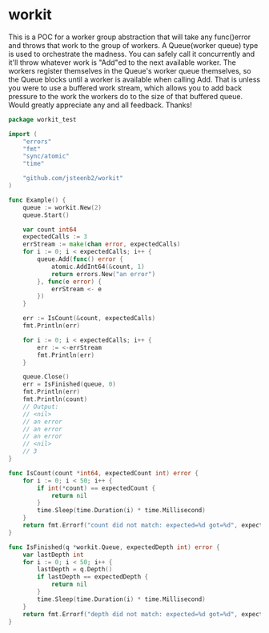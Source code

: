 # workit

This is a POC for a worker group abstraction that will take any func()error and throws that work to the group of workers. A Queue(worker queue) type is used to orchestrate the madness. You can safely call it concurrently and it'll throw whatever work is "Add"ed to the next available worker. The workers register themselves in the Queue's worker queue themselves, so the Queue blocks until a worker is available when calling Add. That is unless you were to use a buffered work stream, which allows you to add back pressure to the work the workers do to the size of that buffered queue. Would greatly appreciate any and all feedback.  Thanks!


```go
package workit_test

import (
	"errors"
	"fmt"
	"sync/atomic"
	"time"

	"github.com/jsteenb2/workit"
)

func Example() {
	queue := workit.New(2)
	queue.Start()

	var count int64
	expectedCalls := 3
	errStream := make(chan error, expectedCalls)
	for i := 0; i < expectedCalls; i++ {
		queue.Add(func() error {
			atomic.AddInt64(&count, 1)
			return errors.New("an error")
		}, func(e error) {
			errStream <- e
		})
	}

	err := IsCount(&count, expectedCalls)
	fmt.Println(err)

	for i := 0; i < expectedCalls; i++ {
		err := <-errStream
		fmt.Println(err)
	}

	queue.Close()
	err = IsFinished(queue, 0)
	fmt.Println(err)
	fmt.Println(count)
	// Output:
	// <nil>
	// an error
	// an error
	// an error
	// <nil>
	// 3
}

func IsCount(count *int64, expectedCount int) error {
	for i := 0; i < 50; i++ {
		if int(*count) == expectedCount {
			return nil
		}
		time.Sleep(time.Duration(i) * time.Millisecond)
	}
	return fmt.Errorf("count did not match: expected=%d got=%d", expectedCount, *count)
}

func IsFinished(q *workit.Queue, expectedDepth int) error {
	var lastDepth int
	for i := 0; i < 50; i++ {
		lastDepth = q.Depth()
		if lastDepth == expectedDepth {
			return nil
		}
		time.Sleep(time.Duration(i) * time.Millisecond)
	}
	return fmt.Errorf("depth did not match: expected=%d got=%d", expectedDepth, lastDepth)
}
```
